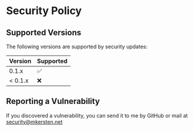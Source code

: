 # Security Policy

## Supported Versions

The following versions are supported by security updates:

| Version | Supported          |
| ------- | ------------------ |
| 0.1.x   | :white_check_mark: |
| < 0.1.x | :x:                |

## Reporting a Vulnerability

If you discovered a vulnerability, you can send it to me by GitHub or mail at [security@mkersten.net](mailto:security@mkersten.net)
